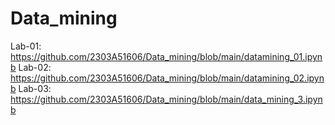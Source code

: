 # Data_mining
Lab-01: https://github.com/2303A51606/Data_mining/blob/main/datamining_01.ipynb
Lab-02: https://github.com/2303A51606/Data_mining/blob/main/datamining_02.ipynb
Lab-03: https://github.com/2303A51606/Data_mining/blob/main/data_mining_3.ipynb
